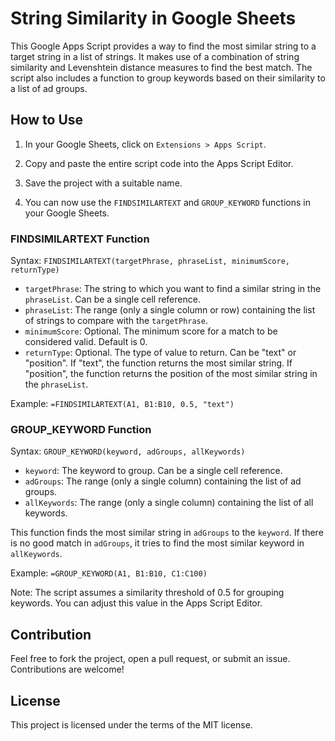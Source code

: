 # String Similarity in Google Sheets

This Google Apps Script provides a way to find the most similar string to a target string in a list of strings. It makes use of a combination of string similarity and Levenshtein distance measures to find the best match. The script also includes a function to group keywords based on their similarity to a list of ad groups.

## How to Use

1. In your Google Sheets, click on `Extensions > Apps Script`.

2. Copy and paste the entire script code into the Apps Script Editor.

3. Save the project with a suitable name.

4. You can now use the `FINDSIMILARTEXT` and `GROUP_KEYWORD` functions in your Google Sheets.

### FINDSIMILARTEXT Function

Syntax: `FINDSIMILARTEXT(targetPhrase, phraseList, minimumScore, returnType)`

- `targetPhrase`: The string to which you want to find a similar string in the `phraseList`. Can be a single cell reference.
- `phraseList`: The range (only a single column or row) containing the list of strings to compare with the `targetPhrase`. 
- `minimumScore`: Optional. The minimum score for a match to be considered valid. Default is 0.
- `returnType`: Optional. The type of value to return. Can be "text" or "position". If "text", the function returns the most similar string. If "position", the function returns the position of the most similar string in the `phraseList`.

Example: `=FINDSIMILARTEXT(A1, B1:B10, 0.5, "text")`

### GROUP_KEYWORD Function

Syntax: `GROUP_KEYWORD(keyword, adGroups, allKeywords)`

- `keyword`: The keyword to group. Can be a single cell reference.
- `adGroups`: The range (only a single column) containing the list of ad groups.
- `allKeywords`: The range (only a single column) containing the list of all keywords.

This function finds the most similar string in `adGroups` to the `keyword`. If there is no good match in `adGroups`, it tries to find the most similar keyword in `allKeywords`.

Example: `=GROUP_KEYWORD(A1, B1:B10, C1:C100)`

Note: The script assumes a similarity threshold of 0.5 for grouping keywords. You can adjust this value in the Apps Script Editor.

## Contribution

Feel free to fork the project, open a pull request, or submit an issue. Contributions are welcome!

## License

This project is licensed under the terms of the MIT license.
